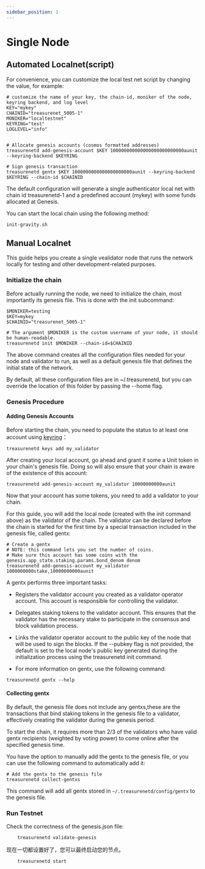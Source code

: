 ```yaml
---
sidebar_position: 1
---
```


# Single Node

## Automated Localnet(script)

For convenience, you can customize the local test net script by changing the value, for example:

```shell
# customize the name of your key, the chain-id, moniker of the node, keyring backend, and log level
KEY="mykey"
CHAINID="treasurenet_5005-1"
MONIKER="localtestnet"
KEYRING="test"
LOGLEVEL="info"


# Allocate genesis accounts (cosmos formatted addresses)
treasurenetd add-genesis-account $KEY 100000000000000000000000000aunit --keyring-backend $KEYRING

# Sign genesis transaction
treasurenetd gentx $KEY 1000000000000000000000aunit --keyring-backend $KEYRING --chain-id $CHAINID

```

The default configuration will generate a single authenticator local net with chain id treasurenetd-1 and a predefined account (mykey) with some funds allocated at Genesis.

You can start the local chain using the following method:

```shell
init-gravity.sh
```

## Manual Localnet

This guide helps you create a single vealidator node that runs the network locally for testing and other development-related purposes.

### Initialize the chain

Before actually running the node, we need to initialize the chain, most importantly its genesis file. This is done with the init subcommand:

```shell
$MONIKER=testing
$KEY=mykey
$CHAINID="treasurenet_5005-1"

# The argument $MONIKER is the custom username of your node, it should be human-readable.
treasurenetd init $MONIKER --chain-id=$CHAINID

```

The above command creates all the configuration files needed for your node and validator to run, as well as a default genesis file that defines the initial state of the network.

By default, all these configuration files are in ~/.treasurenetd, but you can override the location of this folder by passing the --home flag.

### Genesis Procedure

#### Adding Genesis Accounts

Before starting the chain, you need to populate the status to at least one account using [keyring](https://)：

```shell
treasurenetd keys add my_validator
```

After creating your local account, go ahead and grant it some a Unit token in your chain's genesis file. Doing so will also ensure that your chain is aware of the existence of this account:

```shell
treasurenetd add-genesis-account my_validator 10000000000aunit
```

Now that your account has some tokens, you need to add a validator to your chain.

For this guide, you will add the local node (created with the init command above) as the validator of the chain. The validator can be declared before the chain is started for the first time by a special transaction included in the genesis file, called gentx:

```shell
# Create a gentx
# NOTE: this command lets you set the number of coins.
# Make sure this account has some coins with the genesis.app_state.staking.params.bond_denom denom
treasurenetd add-genesis-account my_validator 1000000000stake,10000000000aunit

```

A gentx performs three important tasks:

- Registers the validator account you created as a validator operator account. This account is responsible for controlling the validator.
- Delegates staking tokens to the validator account. This ensures that the validator has the necessary stake to participate in the consensus and block validation process.
- Links the validator operator account to the public key of the node that will be used to sign the blocks. If the --pubkey flag is not provided, the default is set to the local node's public key generated during the initialization process using the treasurenetd init command.

- For more information on gentx, use the following command:

```shell
treasurenetd gentx --help
```

#### Collecting gentx

By default, the genesis file does not include any gentxs,these are the transactions that bind staking tokens in the genesis file to a validator, effectively creating the validator during the genesis period.

To start the chain, it requires more than 2/3 of the validators who have valid gentx recipients (weighted by voting power) to come online after the specified genesis time.

You have the option to manually add the gentx to the genesis file, or you can use the following command to automatically add it:

```shell
# Add the gentx to the genesis file
treasurenetd collect-gentxs
```

This command will add all gentx stored in `~/.treasurenetd/config/gentx` to the genesis file.

### Run Testnet

Check the correctness of the genesis.json file:

```shell
    treasurenetd validate-genesis
```

现在一切都设置好了，您可以最终启动您的节点。

```shell
    treasurenetd start
```
